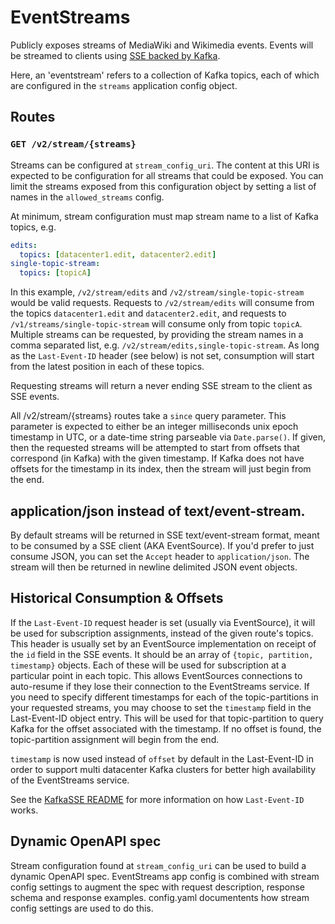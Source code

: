 # EventStreams

Publicly exposes streams of MediaWiki and Wikimedia events.  Events will
be streamed to clients using [SSE backed by Kafka](https://github.com/wikimedia/kafkasse).

Here, an 'eventstream' refers to a collection of Kafka topics, each of which are configured
in the `streams` application config object.

## Routes

### `GET /v2/stream/{streams}`

Streams can be configured at `stream_config_uri`.  The content at this URI is expected to be
configuration for all streams that could be exposed.  You can limit the streams exposed from this
configuration object by setting a list of names in the `allowed_streams` config.

At minimum, stream configuration must map stream name to a list of Kafka topics, e.g.

```yaml
edits:
  topics: [datacenter1.edit, datacenter2.edit]
single-topic-stream:
  topics: [topicA]
```

In this example, `/v2/stream/edits` and `/v2/stream/single-topic-stream` would be valid requests.
Requests to `/v2/stream/edits` will consume from the topics `datacenter1.edit` and
`datacenter2.edit`, and requests to `/v1/streams/single-topic-stream` will consume only from topic
`topicA`. Multiple streams can be requested, by providing the stream names in a comma separated list,
e.g. `/v2/stream/edits,single-topic-stream`.  As long as the `Last-Event-ID` header
(see below) is not set, consumption will start from the latest position in each of these topics.

Requesting streams will return a never ending SSE stream to the client as SSE events.

All /v2/stream/{streams} routes take a `since` query parameter.  This parameter
is expected to either be an integer milliseconds unix epoch timestamp in UTC, or
a date-time string parseable via `Date.parse()`.  If given, then the requested streams will
be attempted to start from offsets that correspond (in Kafka) with the given timestamp.
If Kafka does not have offsets for the timestamp in its index, then the stream will
just begin from the end.

## application/json instead of text/event-stream.

By default streams will be returned in SSE text/event-stream format, meant to be consumed by a
SSE client (AKA EventSource).  If you'd prefer to just consume JSON, you can set the `Accept`
header to `application/json`.  The stream will then be returned in newline delimited
JSON event objects.

## Historical Consumption & Offsets
If the `Last-Event-ID` request header is set (usually via EventSource), it will be used for
subscription assignments, instead of the given route's topics.  This header is usually set by an
EventSource implementation on receipt of the `id` field in the SSE events.
It should be an array of `{topic, partition, timestamp}` objects.  Each of these will be
used for subscription at a particular point in each topic.  This allows EventSources connections
to auto-resume if they lose their connection to the EventStreams service.  If you need to
specify different timestamps for each of the topic-partitions in your requested streams,
you may choose to set the `timestamp` field in the Last-Event-ID object entry.  This will
be used for that topic-partition to query Kafka for the offset associated with the timestamp.
If no offset is found, the topic-partition assignment will begin from the end.

`timestamp` is now used instead of `offset` by default in the Last-Event-ID in order to support
multi datacenter Kafka clusters for better high availability of the EventStreams service.

See the [KafkaSSE README](https://github.com/wikimedia/kafkasse#kafkasse) for more information on
how `Last-Event-ID` works.

## Dynamic OpenAPI spec
Stream configuration found at `stream_config_uri` can be used to build a dynamic OpenAPI spec.
EventStreams app config is combined with stream config settings to augment the spec
with request description, response schema and response examples.
config.yaml documentents how stream config settings are used to do this.
